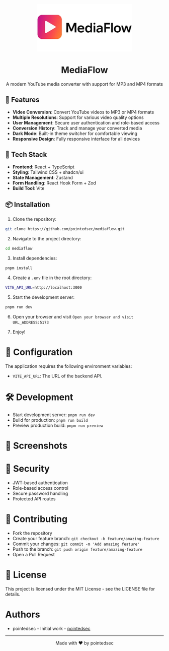 <div align="center">
  <img src="./public/logo.png" alt="MediaFlow Logo" width="300" />
  <h1>MediaFlow</h1>
  <p>A modern YouTube media converter with support for MP3 and MP4 formats</p>
</div>

## 🌟 Features

- **Video Conversion**: Convert YouTube videos to MP3 or MP4 formats
- **Multiple Resolutions**: Support for various video quality options
- **User Management**: Secure user authentication and role-based access
- **Conversion History**: Track and manage your converted media
- **Dark Mode**: Built-in theme switcher for comfortable viewing
- **Responsive Design**: Fully responsive interface for all devices

## 🚀 Tech Stack

- **Frontend**: React + TypeScript
- **Styling**: Tailwind CSS + shadcn/ui
- **State Management**: Zustand
- **Form Handling**: React Hook Form + Zod
- **Build Tool**: Vite

## 📦 Installation

1. Clone the repository:
```bash
git clone https://github.com/pointedsec/mediaflow.git
```

2. Navigate to the project directory:
```bash
cd mediaflow
```

3. Install dependencies:
```bash
pnpm install
```

4. Create a `.env` file in the root directory:
```bash
VITE_API_URL=http://localhost:3000
```

5. Start the development server:
```bash
pnpm run dev
```

6. Open your browser and visit `Open your browser and visit URL_ADDRESS:5173`

7. Enjoy!

# 🔧 Configuration
The application requires the following environment variables:

- `VITE_API_URL`: The URL of the backend API.

# 🛠️ Development
- Start development server: ```pnpm run dev```
- Build for production: ```pnpm run build```
- Preview production build: ```pnpm run preview```

# 📱 Screenshots

# 🔐 Security
- JWT-based authentication
- Role-based access control
- Secure password handling
- Protected API routes

# 🤝 Contributing
- Fork the repository
- Create your feature branch: ```git checkout -b feature/amazing-feature```
- Commit your changes: ```git commit -m 'Add amazing feature'```
- Push to the branch: ```git push origin feature/amazing-feature```
- Open a Pull Request

# 📄 License
This project is licensed under the MIT License - see the LICENSE file for details.

# Authors
- pointedsec - Initial work - [pointedsec](https://pointedsec.vercel.app)

---

<p style="text-align:center;">Made with ❤️ by pointedsec</p>
